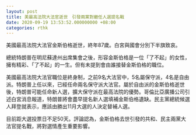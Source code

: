 ```yaml
---
layout: post
title: 美最高法院大法官逝世　引發兩黨對繼任人選提名戰
date: 2020-09-19 13:53:52.000000000 +08:00
categories: rthk
---
```


美國最高法院大法官金斯伯格逝世，終年87歲。白宮與國會分別下半旗致哀。

總統特朗普在明尼蘇達州出席集會之後，形容金斯伯格是一位「了不起」的女性，擁有精彩、「了不起」的一生。但有未提到會由誰接替金斯伯格的職位。

美國最高法院大法官職位是終身制，之前9名大法官中，5名屬保守派，4名是自由派。特朗普上任以來，已經任命兩名保守派大法官。屬於自由派的金斯伯格逝世後，特朗普可能任命新人選，擴大保守派在最高法院的優勢。哥倫比亞廣播公司引述白宮消息報道，特朗普將會盡早提名新人選填補金斯伯格遺缺。民主黨總統候選人拜登就表示，應該由勝出11月大選的人決定替補人選。

目前距大選投票日不足50天。評論認為，金斯伯格去世引發的共和、民主兩黨大法官提名戰，將對選情產生重要影響。

